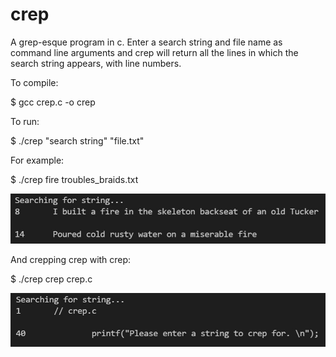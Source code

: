 # crep

A grep-esque program in c. Enter a search string and file name as command line arguments
and crep will return all the lines in which the search string appears, with line numbers.

To compile:

$ gcc crep.c -o crep

To run:

$ ./crep "search string" "file.txt"

For example:

$ ./crep fire troubles_braids.txt

![example_fire](example_fire.jpg?raw=true "Trouble's Braids")

And crepping crep with crep:

$ ./crep crep crep.c

![example_crep](example_crep.jpg?raw=true "Crep Itself")

